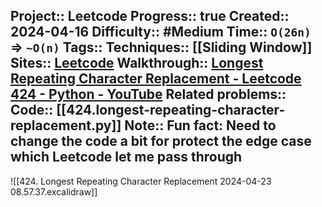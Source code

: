 Project:: Leetcode
Progress:: true
Created:: 2024-04-16
Difficulty:: #Medium 
Time:: `O(26n)` => `~O(n)`
Tags:: 
Techniques:: [[Sliding Window]]
Sites:: [Leetcode](https://leetcode.com/problems/longest-repeating-character-replacement/description/)
Walkthrough:: [Longest Repeating Character Replacement - Leetcode 424 - Python - YouTube](https://www.youtube.com/watch?v=gqXU1UyA8pk)
Related problems:: 
Code:: [[424.longest-repeating-character-replacement.py]]
Note:: Fun fact: Need to change the code a bit for protect the edge case which Leetcode let me pass through
---

![[424. Longest Repeating Character Replacement 2024-04-23 08.57.37.excalidraw]]
